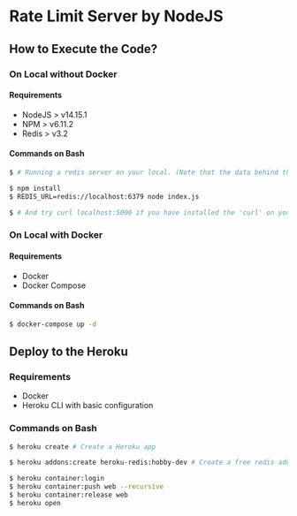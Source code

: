 # Rate Limit Server by NodeJS

## How to Execute the Code?

### On Local without Docker
#### Requirements
* NodeJS > v14.15.1
* NPM > v6.11.2
* Redis > v3.2

#### Commands on Bash
```sh
$ # Running a redis server on your local. (Note that the data behind the redis server must be for test purpose)

$ npm install
$ REDIS_URL=redis://localhost:6379 node index.js

$ # And try curl localhost:5000 if you have installed the 'curl' on your machine.
```

### On Local with Docker
#### Requirements
* Docker
* Docker Compose

#### Commands on Bash
```sh
$ docker-compose up -d
```

## Deploy to the Heroku
### Requirements
* Docker
* Heroku CLI with basic configuration

### Commands on Bash
```sh
$ heroku create # Create a Heroku app

$ heroku addons:create heroku-redis:hobby-dev # Create a free redis addon on the app

$ heroku container:login
$ heroku container:push web --recursive
$ heroku container:release web
$ heroku open
```